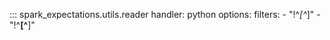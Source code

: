 
::: spark_expectations.utils.reader
    handler: python
    options:
        filters:
            - "!^_[^_]"
            - "!^__[^__]"
        